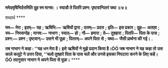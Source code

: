 **ममेदमृषिभिर्दत्तमिति तॢह स्म मानव: ।** **स्यान्नौ ते पितरि प्रश्न: पृष्टवान्पितरं यथा ॥ ७॥** 

शब्दार्थ **** 

**मम—** **मेरा** **; इदम्—** **यह** **; ऋषिभि:—** **ऋषियों द्वारा** **; दत्तम्—** **प्रदत्त** **; इति—** **इस प्रकार** **; तॢह—** **अतएव** **; स्म—** **निस्सन्देह** **; मानव:—** **नाभाग** **; स्यात्—** **हो** **; नौ—** **हमारा** **; ते—** **तुश्हारा** **; पितरि—** **पिता के पास** **; प्रश्न:—** **प्रश्न** **; पृष्टवान्—** **उसने भी पूछा** **; पितरम्—** **अपने पिता** **से** **; यथा—** **जैसी प्रार्थना की गई।** **.** 

**तब नाभाग ने कहा : ''यह धन मेरा है। इसे ऋषियों ने मुझे प्रदान किया है।ÓÓ जब नाभाग ने यह** **कहा तो उस काले कलूटे ने उत्तर दिया, ''चलो तुश्हारे पिता के पास चलें और उनसे इसका निपटारा** **करने के लिए कहें।ÓÓ तदनुसार नाभाग ने अपने पिता से पूछा।** **** 